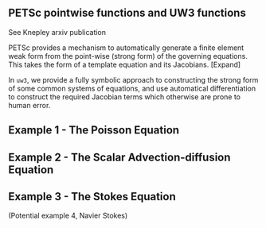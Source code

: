 <!-- #region -->
## PETSc pointwise functions and UW3 functions

See Knepley arxiv publication


PETSc provides a mechanism to automatically generate a finite element weak form from the point-wise (strong form) of the governing equations. This takes the form of a template equation and its Jacobians. [Expand]

In `uw3`, we provide a fully symbolic approach to constructing the strong form of some common systems of equations, and use automatical differentiation to construct the required Jacobian terms which otherwise are prone to human error.



## Example 1 - The Poisson Equation


## Example 2 - The Scalar Advection-diffusion Equation


## Example 3 - The Stokes Equation


(Potential example 4, Navier Stokes)




<!-- #endregion -->

```python

```
